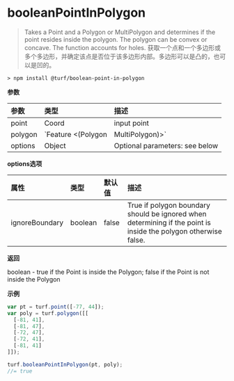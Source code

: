 # booleanPointInPolygon

> Takes a Point and a Polygon or MultiPolygon and determines if the point resides inside the polygon. The polygon can be convex or concave. The function accounts for holes.
> 获取一个点和一个多边形或多个多边形，并确定该点是否位于该多边形内部。多边形可以是凸的，也可以是凹的。

```text
> npm install @turf/boolean-point-in-polygon
```

**参数**

| 参数    | 类型                               | 描述                           |
| :------ | :--------------------------------- | :----------------------------- |
| point   | Coord                              | input point                    |
| polygon | `Feature <(Polygon|MultiPolygon)>` | input polygon or multipolygon  |
| options | Object                             | Optional parameters: see below |

**options选项**

| 属性           | 类型    | 默认值 | 描述                                                         |
| :------------- | :------ | :----- | :----------------------------------------------------------- |
| ignoreBoundary | boolean | false  | True if polygon boundary should be ignored when determining if the point is inside the polygon otherwise false. |

**返回**

boolean - true if the Point is inside the Polygon; false if the Point is not inside the Polygon

**示例**

```js
var pt = turf.point([-77, 44]);
var poly = turf.polygon([[
  [-81, 41],
  [-81, 47],
  [-72, 47],
  [-72, 41],
  [-81, 41]
]]);

turf.booleanPointInPolygon(pt, poly);
//= true
```